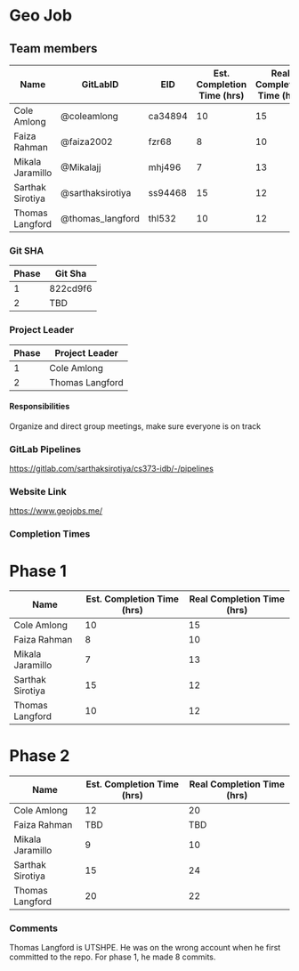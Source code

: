 # Geo Job

## Team members
| Name              | GitLabID          | EID               | Est. Completion Time (hrs)   | Real Completion Time (hrs) |
| ----------------- | ----------------- | ----------------- | ---------------------------- | -------------------------- |
| Cole Amlong       | @coleamlong       | ca34894           | 10                           | 15                         |
| Faiza Rahman      | @faiza2002        | fzr68             | 8                            | 10                         |
| Mikala Jaramillo  | @Mikalajj         | mhj496            | 7                            | 13                         |
| Sarthak Sirotiya  | @sarthaksirotiya  | ss94468           | 15                           | 12                         |
| Thomas Langford   | @thomas_langford  | thl532            | 10                           | 12                         |

### Git SHA
| Phase | Git Sha  |
| ----- | -------- |
| 1     | 822cd9f6 |
| 2     | TBD      |

### Project Leader
| Phase | Project Leader  |
| ----- | --------------- |
| 1     | Cole Amlong     |
| 2     | Thomas Langford |

#### Responsibilities
Organize and direct group meetings, make sure everyone is on track

### GitLab Pipelines
https://gitlab.com/sarthaksirotiya/cs373-idb/-/pipelines

### Website Link
https://www.geojobs.me/

### Completion Times
# Phase 1
| Name              | Est. Completion Time (hrs)   | Real Completion Time (hrs) |
| ----------------- | ---------------------------- | -------------------------- |
| Cole Amlong       | 10                           | 15                         |
| Faiza Rahman      | 8                            | 10                         |
| Mikala Jaramillo  | 7                            | 13                         |
| Sarthak Sirotiya  | 15                           | 12                         |
| Thomas Langford   | 10                           | 12                         |

# Phase 2
| Name              | Est. Completion Time (hrs)   | Real Completion Time (hrs) |
| ----------------- | ---------------------------- | -------------------------- |
| Cole Amlong       | 12                           | 20                         |
| Faiza Rahman      | TBD                            | TBD                         |
| Mikala Jaramillo  | 9                            | 10                         |
| Sarthak Sirotiya  | 15                           | 24                         |
| Thomas Langford   | 20                           | 22                         |

### Comments
Thomas Langford is UTSHPE. He was on the wrong account when he first committed to the repo. For phase 1, he made 8 commits.